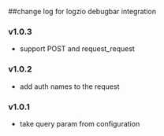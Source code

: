 ##change log for logzio debugbar integration

### v1.0.3
- support POST and request_request

### v1.0.2
- add auth names to the request

### v1.0.1
- take query param from configuration

